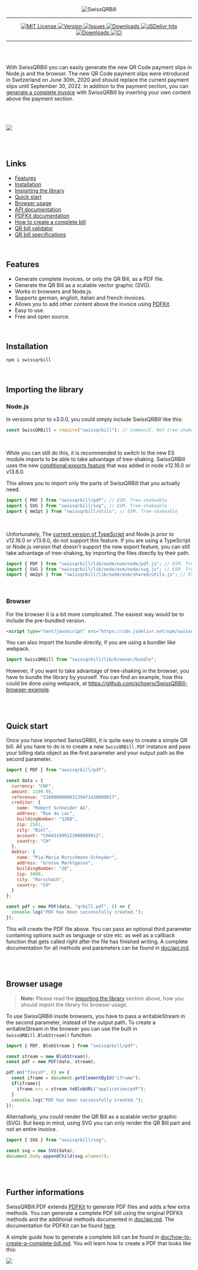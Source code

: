 <div align="center">
  <img alt="SwissQRBill" src="https://raw.githubusercontent.com/schoero/SwissQRBill/master/assets/swissqrbill-logo.svg">
</div>

---
<div align="center">
  <a href="https://github.com/schoero/SwissQRBill/blob/master/LICENSE">
    <img alt="MIT License" src="https://img.shields.io/npm/l/swissqrbill?color=brightgreen&style=flat-square">
  </a>
  <a href="https://www.npmjs.com/package/swissqrbill">
    <img alt="Version" src="https://img.shields.io/npm/v/swissqrbill?color=brightgreen&style=flat-square">
  </a>
  <a href="https://github.com/schoero/SwissQRBill/issues">
    <img alt="Issues" src="https://img.shields.io/github/issues-raw/schoero/swissqrbill?style=flat-square">
  </a>
  <a href="https://www.npmjs.com/package/swissqrbill">
    <img alt="Downloads" src="https://img.shields.io/npm/dw/swissqrbill?style=flat-square">
  </a>
  <a href="https://www.jsdelivr.com/package/npm/swissqrbill">
    <img alt="JSDelivr hits" src="https://img.shields.io/jsdelivr/npm/hm/swissqrbill?color=brightgreen&style=flat-square">
  </a>
  <a href="https://github.com/schoero/SwissQRBill/stargazers">
    <img alt="Downloads" src="https://img.shields.io/github/stars/schoero/SwissQRBill?color=brightgreen&style=flat-square">
  </a>
  <a href="https://github.com/schoero/SwissQRBill/actions?query=workflow%3ACI">
    <img alt="CI" src="https://img.shields.io/github/workflow/status/schoero/SwissQRBill/CI?style=flat-square">
  </a>
</div>

---

<br/>
<br/>

With SwissQRBill you can easily generate the new QR Code payment slips in Node.js and the browser. The new QR Code payment slips were introduced in Switzerland on June 30th, 2020 and should replace the current payment slips until September 30, 2022. In addition to the payment section, you can [generate a complete invoice](#further-informations) with SwissQRBill by inserting your own content above the payment section.

<br/>
<br/>

[<img src="https://raw.githubusercontent.com/schoero/SwissQRBill/master/assets/qrbill.svg">](https://github.com/schoero/SwissQRBill/blob/master/assets/qrbill.pdf)


<br/>
<br/>

## Links

 * [Features](#features)
 * [Installation](#installation)
 * [Importing the library](#importing-the-library)
 * [Quick start](#quick-start)
 * [Browser usage](#browser-usage)
 * [API documentation](https://github.com/schoero/SwissQRBill/blob/master/doc/api.md)
 * [PDFKit documentation](http://pdfkit.org/docs/getting_started.html)
 * [How to create a complete bill](https://github.com/schoero/SwissQRBill/blob/master/doc/how-to-create-a-complete-bill.md)
 * [QR bill validator](https://swiss-qr-invoice.org/validator/?lang=de)
 * [QR bill specifications](https://www.paymentstandards.ch/dam/downloads/ig-qr-bill-en.pdf)


<br/>

## Features
 - Generate complete invoices, or only the QR Bill, as a PDF file.
 - Generate the QR Bill as a scalable vector graphic (SVG).
 - Works in browsers and Node.js.
 - Supports german, english, italian and french invoices.
 - Allows you to add other content above the invoice using [PDFKit](https://github.com/foliojs/pdfkit).
 - Easy to use.
 - Free and open source.

<br/>

## Installation

```
npm i swissqrbill
```

<br/>

## Importing the library

### Node.js

In versions prior to v3.0.0, you could simply include SwissQRBill like this:

```js
const SwissQRBill = require("swissqrbill"); // CommonJS. Not tree-shakeable.
```

<br/>

While you can still do this, it is recommended to switch to the new ES module imports to be able to take advantage of tree-shaking. SwissQRBill uses the new [conditional exports feature](https://nodejs.org/api/packages.html#packages_exports_sugar) that was added in node v12.16.0 or v13.6.0.

This allows you to import only the parts of SwissQRBill that you actually need.

```js
import { PDF } from "swissqrbill/pdf"; // ESM. Tree-shakeable
import { SVG } from "swissqrbill/svg"; // ESM. Tree-shakeable
import { mm2pt } from "swissqrbill/utils"; // ESM. Tree-shakeable
```

<br/>

Unfortunately, The [current version of TypeScript](https://github.com/microsoft/TypeScript/issues/46452) and Node.js prior to v12.16.0 or v13.6.0, do not support this feature.
If you are using a TypeScript or Node.js version that doesn't support the new export feature, you can still take advantage of tree-shaking, by importing the files directly by their path.

```js
import { PDF } from "swissqrbill/lib/node/esm/node/pdf.js"; // ESM. Tree-shakeable
import { SVG } from "swissqrbill/lib/node/esm/node/svg.js"; // ESM. Tree-shakeable
import { mm2pt } from "swissqrbill/lib/node/esm/shared/utils.js"; // ESM. Tree-shakeable
```

<br/>

### Browser

For the browser it is a bit more complicated. The easiest way would be to include the pre-bundled version.

```html
<script type="text/javascript" src="https://cdn.jsdelivr.net/npm/swissqrbill/lib/browser/bundle/index.js" />
```

You can also import the bundle directly, if you are using a bundler like webpack.

```js
import SwissQRBill from "swissqrbill/lib/browser/bundle";
```

However, if you want to take advantage of tree-shaking in the browser, you have to bundle the library by yourself.
You can find an example, how this could be done using webpack, at https://github.com/schoero/SwissQRBill-browser-example.


<br/>
<br/>

## Quick start

Once you have imported SwissQRBill, it is quite easy to create a simple QR bill. All you have to do is to create a new `SwissQRBill.PDF` instance and pass your billing data object as the first parameter and your output path as the second parameter.

```js
import { PDF } from "swissqrbill/pdf";

const data = {
  currency: "CHF",
  amount: 1199.95,
  reference: "210000000003139471430009017",
  creditor: {
    name: "Robert Schneider AG",
    address: "Rue du Lac",
    buildingNumber: "1268",
    zip: 2501,
    city: "Biel",
    account: "CH4431999123000889012",
    country: "CH"
  },
  debtor: {
    name: "Pia-Maria Rutschmann-Schnyder",
    address: "Grosse Marktgasse",
    buildingNumber: "28",
    zip: 9400,
    city: "Rorschach",
    country: "CH"
  }
};

const pdf = new PDF(data, "qrbill.pdf", () => {
  console.log("PDF has been successfully created.");
});
```

This will create the PDF file above. You can pass an optional third parameter containing options such as language or size etc. as well as a callback function that gets called right after the file has finished writing.
A complete documentation for all methods and parameters can be found in [doc/api.md](https://github.com/schoero/SwissQRBill/blob/master/doc/api.md).

<br/>
<br/>

## Browser usage

> **Note:** Please read the [importing the library](#importing-the-library) section above, how you should import the library for browser usage.

To use SwissQRBill inside browsers, you have to pass a writableStream in the second parameter, instead of the output path. To create a writableStream in the browser you can use the built in `SwissQRBill.BlobStream()` function.

```js
import { PDF, BlobStream } from "swissqrbill/pdf";

const stream = new BlobStream();
const pdf = new PDF(data, stream);

pdf.on("finish", () => {
  const iframe = document.getElementById("iframe");
  if(iframe){
    iframe.src = stream.toBlobURL("application/pdf");
  }
  console.log("PDF has been successfully created.");
});
```

Alternatively, you could render the QR Bill as a scalable vector graphic (SVG). But keep in mind, using SVG you can only render the QR Bill part and not an entire invoice.

```js
import { SVG } from "swissqrbill/svg";

const svg = new SVG(data);
document.body.appendChild(svg.element);
```
<br/>
<br/>

## Further informations

SwissQRBill.PDF extends [PDFKit](https://github.com/foliojs/pdfkit) to generate PDF files and adds a few extra methods. You can generate a complete PDF bill using the original PDFKit methods and the additional methods documented in [doc/api.md](https://github.com/schoero/SwissQRBill/tree/master/doc/api.md#methods).
The documentation for PDFKit can be found [here](http://pdfkit.org/docs/getting_started.html).

A simple guide how to generate a complete bill can be found in [doc/how-to-create-a-complete-bill.md](https://github.com/schoero/SwissQRBill/blob/master/doc/how-to-create-a-complete-bill.md). You will learn how to create a PDF that looks like this:

[<img src="https://raw.githubusercontent.com/schoero/SwissQRBill/master/assets/complete-qr-bill.png">](https://github.com/schoero/SwissQRBill/tree/master/doc/how-to-create-a-complete-bill.md)